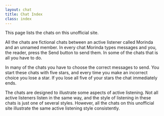 ```yaml
---
layout: chat
title: Chat Index
class: index
---
```

This page lists the chats on this unofficial site.

All the chats are fictional chats between an active listener called Morinda and an unnamed member. In every chat Morinda types messages and you, the reader, press the Send button to send them. In some of the chats that is all you have to do.

In many of the chats you have to choose the correct messages to send. You start these chats with five stars, and every time you make an incorrect choice you lose a star. If you lose all five of your stars the chat immediately ends.

The chats are designed to illustrate some aspects of active listening. Not all active listeners listen in the same way, and the style of listening in these chats is just one of several styles. However, all the chats on this unofficial site illustrate the same active listening style consistently.
